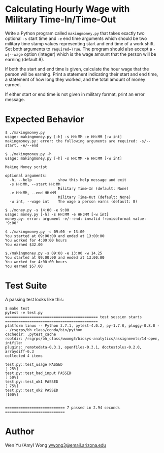 # Calculating Hourly Wage with Military Time-In/Time-Out

Write a Python program called `makingmoney.py` that takes exactly two optional `-s` start time and `-e` end time arguments which should be two military time stamp values representing start and end time of a work shift. Set both arguments to `required=True`. The program should also accept a `-w|--wage` option (integer) which is the wage amount that the person will be earning (default:8).

If both the start and end time is given, calculate the hour wage that the person will be earning. Print a statement indicating their start and end time, a statement of how long they worked, and the total amount of money earned. 

If either start or end time is not given in military format, print an error message.

# Expected Behavior

````
$ ./makingmoney.py
usage: makingmoney.py [-h] -s HH:MM -e HH:MM [-w int]
makingmoney.py: error: the following arguments are required: -s/--start, -e/--end

$ ./makingmoney.py -h
usage: makingmoney.py [-h] -s HH:MM -e HH:MM [-w int]

Making Money script

optional arguments:
  -h, --help            show this help message and exit
  -s HH:MM, --start HH:MM
                        Military Time-In (default: None)
  -e HH:MM, --end HH:MM
                        Military Time-Out (default: None)
  -w int, --wage int    The wage a person earns (default: 8)

$ ./money.py -s 14:00 -e 9:00
usage: money.py [-h] -s HH:MM -e HH:MM [-w int]
money.py: error: argument -e/--end: invalid fromisoformat value: '9:00'

$ ./makingmoney.py -s 09:00 -e 13:00
You started at 09:00:00 and ended at 13:00:00
You worked for 4:00:00 hours
You earned $32.00

$./makingmoney.py -s 09:00 -e 13:00 -w 14.25
You started at 09:00:00 and ended at 13:00:00
You worked for 4:00:00 hours
You earned $57.00

````

# Test Suite

A passing test looks like this:

````
$ make test
pytest -v test.py
========================================== test session starts ==========================================
platform linux -- Python 3.7.1, pytest-4.0.2, py-1.7.0, pluggy-0.8.0 -- /rsgrps/bh_class/conda/bin/python
cachedir: .pytest_cache
rootdir: /rsgrps/bh_class/wwong3/biosys-analytics/assignments/14-open, inifile:
plugins: remotedata-0.3.1, openfiles-0.3.1, doctestplus-0.2.0, arraydiff-0.3
collected 4 items                                                                                       

test.py::test_usage PASSED                                                                        [ 25%]
test.py::test_bad_input PASSED                                                                    [ 50%]
test.py::test_ok1 PASSED                                                                          [ 75%]
test.py::test_ok2 PASSED                                                                          [100%]


=========================== 7 passed in 2.94 seconds ===========================
````

# Author

Wen Yu (Amy) Wong <wwong3@email.arizona.edu>
